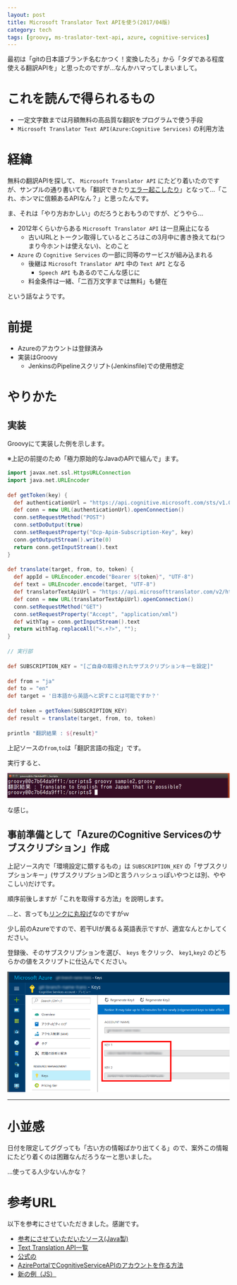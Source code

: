 ```yaml
---
layout: post
title: Microsoft Translator Text APIを使う(2017/04版)
category: tech
tags: [groovy, ms-traslator-text-api, azure, cognitive-services]
---
```


最初は「gitの日本語ブランチ名むかつく！変換したろ」から「タダである程度使える翻訳APIを」と思ったのですが…なんかハマってしまいまして。

# これを読んで得られるもの

- 一定文字数までは月額無料の高品質な翻訳をプログラムで使う手段
- `Microsoft Translator Text API(Azure:Cognitive Services)` の利用方法

# 経緯

無料の翻訳APIを探して、 `Microsoft Translator API` にたどり着いたのですが、サンプルの通り書いても「翻訳できたり[エラー起こしたり](https://www.drupal.org/node/1705828)」となって…「これ、ホンマに信頼あるAPIなん？」と思ったんです。

ま、それは「やり方おかしい」のだろうとおもうのですが、どうやら…

- 2012年くらいからある `Microsoft Translator API` は一旦廃止になる
  - 古いURLとトークン取得しているところはこの3月中に書き換えてね(つまり今ホントは使えない)、とのこと
- `Azure` の `Cognitive Services` の一部に同等のサービスが組み込まれる
  - 後継は `Microsoft Translator API` 中の `Text API` となる
    - `Speech API` もあるのでこんな感じに
  - 料金条件は一緒、「二百万文字までは無料」も健在

という話なようです。


# 前提

- Azureのアカウントは登録済み
- 実装はGroovy
  - JenkinsのPipelineスクリプト(Jenkinsfile)での使用想定

# やりかた

## 実装

Groovyにて実装した例を示します。

※上記の前提のため「極力原始的なJavaのAPIで組んで」ます。

```Groovy
import javax.net.ssl.HttpsURLConnection
import java.net.URLEncoder

def getToken(key) {
  def authenticationUrl = "https://api.cognitive.microsoft.com/sts/v1.0/issueToken"
  def conn = new URL(authenticationUrl).openConnection()
  conn.setRequestMethod("POST")
  conn.setDoOutput(true)
  conn.setRequestProperty("Ocp-Apim-Subscription-Key", key)
  conn.getOutputStream().write(0)
  return conn.getInputStream().text
}

def translate(target, from, to, token) {
  def appId = URLEncoder.encode("Bearer ${token}", "UTF-8")
  def text = URLEncoder.encode(target, "UTF-8")
  def translatorTextApiUrl = "https://api.microsofttranslator.com/v2/http.svc/Translate?appid=${appId}&text=${text}&from=${from}&to=${to}"
  def conn = new URL(translatorTextApiUrl).openConnection()
  conn.setRequestMethod("GET")
  conn.setRequestProperty("Accept", "application/xml")
  def withTag = conn.getInputStream().text
  return withTag.replaceAll("<.+?>", "");
}

// 実行部

def SUBSCRIPTION_KEY = "[ご自身の取得されたサブスクリプションキーを設定]"

def from = "ja"
def to = "en"
def target = '日本語から英語へと訳すことは可能ですか？'

def token = getToken(SUBSCRIPTION_KEY)
def result = translate(target, from, to, token)

println "翻訳結果 : ${result}"
```

上記ソースの`from`,`to`は「翻訳言語の指定」です。

実行すると、

![こんな感じ](/images/2017-04-15-exec-traslate.png)

な感じ。

## 事前準備として「AzureのCognitive Servicesのサブスクリプション」作成

上記ソース内で「環境設定に類するもの」は `SUBSCRIPTION_KEY` の「サブスクリプションキー」(サブスクリプションIDと言うハッシュっぽいやつとは別、ややこしい)だけです。

順序前後しますが「これを取得する方法」を説明します。

…と、言っても[リンクに丸投げ](https://docs.microsoft.com/en-us/azure/cognitive-services/cognitive-services-apis-create-account)なのですがｗ

少し前のAzureですので、若干UIが異る＆英語表示ですが、適宜なんとかしてください。

登録後、そのサブスクリプションを選び、 `keys` をクリック、 `key1`,`key2` のどちらかの値をスクリプトに仕込んでください。

![Azure内のサブスクリプションキー取得](/images/2017-04-15-get-subscription-key.png)

---

# 小並感

日付を限定してググっても「古い方の情報ばかり出てくる」ので、案外この情報にたどり着くのは困難なんだろうなーと思いました。

…使ってる人少ないんかな？

# 参考URL

以下を参考にさせていただきました。感謝です。

- [参考にさせていただいたソース(Java製)](http://stackoverflow.com/questions/42891510/microsoft-translator-api-java-how-to-get-client-new-id-with-azure)
- [Text Translation API一覧](http://docs.microsofttranslator.com/text-translate.html)
- [公式の](https://www.microsoft.com/ja-jp/translator/getstarted.aspx)
- [AzirePortalでCognitiveServiceAPIのアカウントを作る方法](https://docs.microsoft.com/en-us/azure/cognitive-services/cognitive-services-apis-create-account)
- [新の例（JS）](http://qiita.com/helicalgear/items/d34fac20d68f17e75406)
